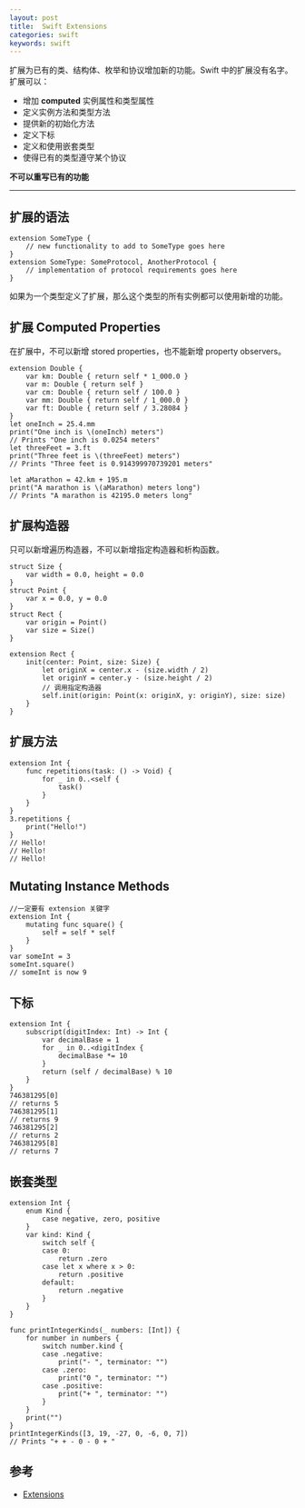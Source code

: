 ```yaml
---
layout: post
title:  Swift Extensions
categories: swift
keywords: swift
---
```


扩展为已有的类、结构体、枚举和协议增加新的功能。Swift 中的扩展没有名字。  
扩展可以：  

- 增加 **computed** 实例属性和类型属性 
- 定义实例方法和类型方法
- 提供新的初始化方法  
- 定义下标 
- 定义和使用嵌套类型  
- 使得已有的类型遵守某个协议 

**不可以重写已有的功能**  
****
## 扩展的语法  
    extension SomeType {
        // new functionality to add to SomeType goes here
    }
    extension SomeType: SomeProtocol, AnotherProtocol {
        // implementation of protocol requirements goes here
    }

如果为一个类型定义了扩展，那么这个类型的所有实例都可以使用新增的功能。  

## 扩展 Computed Properties
在扩展中，不可以新增 stored properties，也不能新增 property observers。

    extension Double {
        var km: Double { return self * 1_000.0 }
        var m: Double { return self }
        var cm: Double { return self / 100.0 }
        var mm: Double { return self / 1_000.0 }
        var ft: Double { return self / 3.28084 }
    }
    let oneInch = 25.4.mm
    print("One inch is \(oneInch) meters")
    // Prints "One inch is 0.0254 meters"
    let threeFeet = 3.ft
    print("Three feet is \(threeFeet) meters")
    // Prints "Three feet is 0.914399970739201 meters"

    let aMarathon = 42.km + 195.m
    print("A marathon is \(aMarathon) meters long")  
    // Prints "A marathon is 42195.0 meters long"

## 扩展构造器
只可以新增遍历构造器，不可以新增指定构造器和析构函数。  

    struct Size {
        var width = 0.0, height = 0.0
    }
    struct Point {
        var x = 0.0, y = 0.0
    }
    struct Rect {
        var origin = Point()
        var size = Size()
    }

    extension Rect {
        init(center: Point, size: Size) {
            let originX = center.x - (size.width / 2)
            let originY = center.y - (size.height / 2)
            // 调用指定构造器
            self.init(origin: Point(x: originX, y: originY), size: size)
        }
    }

## 扩展方法  

    extension Int {
        func repetitions(task: () -> Void) {
            for _ in 0..<self {
                task()
            }
        }
    }
    3.repetitions {
        print("Hello!")
    }
    // Hello!
    // Hello!
    // Hello!
    
    
## Mutating Instance Methods

    //一定要有 extension 关键字
    extension Int {
        mutating func square() {
            self = self * self
        }
    }
    var someInt = 3
    someInt.square()
    // someInt is now 9

## 下标

    extension Int {
        subscript(digitIndex: Int) -> Int {
            var decimalBase = 1
            for _ in 0..<digitIndex {
                decimalBase *= 10
            }
            return (self / decimalBase) % 10
        }
    }
    746381295[0]
    // returns 5
    746381295[1]
    // returns 9
    746381295[2]
    // returns 2
    746381295[8]
    // returns 7
    
## 嵌套类型

    extension Int {
        enum Kind {
            case negative, zero, positive
        }
        var kind: Kind {
            switch self {
            case 0:
                return .zero
            case let x where x > 0:
                return .positive
            default:
                return .negative
            }
        }
    }

    func printIntegerKinds(_ numbers: [Int]) {
        for number in numbers {
            switch number.kind {
            case .negative:
                print("- ", terminator: "")
            case .zero:
                print("0 ", terminator: "")
            case .positive:
                print("+ ", terminator: "")
            }
        }
        print("")
    }
    printIntegerKinds([3, 19, -27, 0, -6, 0, 7])
    // Prints "+ + - 0 - 0 + "

## 参考 
- [Extensions](https://developer.apple.com/library/content/documentation/Swift/Conceptual/Swift_Programming_Language/Extensions.html#//apple_ref/doc/uid/TP40014097-CH24-ID151)

